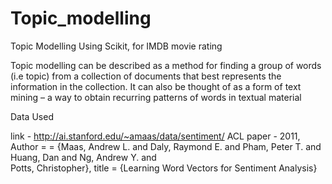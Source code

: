 # Topic_modelling
Topic Modelling Using Scikit, for IMDB movie rating


Topic modelling can be described as a method for finding a group of words (i.e topic) from a collection of documents that best represents the information in the collection. It can also be thought of as a form of text mining – a way to obtain recurring patterns of words in textual material


Data Used

link - http://ai.stanford.edu/~amaas/data/sentiment/
ACL paper - 2011, 
Author = = {Maas, Andrew L.  and  Daly, Raymond E.  and  Pham, Peter T.  and  Huang, Dan  and  Ng, Andrew Y.  and    
            Potts, Christopher},
title     = {Learning Word Vectors for Sentiment Analysis}
